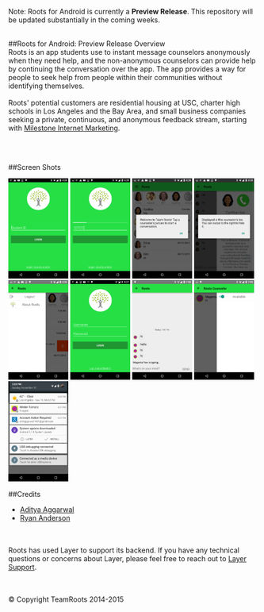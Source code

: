 




Note: Roots for Android is currently a **Preview Release**. This repository will be updated substantially in the coming weeks.
<br> <br>

##<a name="overview"></a>Roots for Android: Preview Release Overview
<br>
Roots is an app students use to instant message counselors anonymously when they need help, and the non-anonymous counselors can provide help by continuing the conversation over the app. The app provides a way for people to seek help from people within their communities without identifying themselves. <br> <br>
Roots' potential customers are residential housing at USC, charter high schools in Los Angeles and the Bay Area, and small business companies seeking a private, continuous, and anonymous feedback stream, starting with <a href="http://www.milestoneinternet.com/"> Milestone Internet Marketing</a>.

<br><br>

##<a name="credits"></a>Screen Shots
<br>
<div style="display:inline">
<img width="24%"  src="assets/screenshot.png"></img>
<img width="24%" src="assets/screenshot1.png"></img>
<img width="24%"  src="assets/screenshot2.png"></img>
<img width="24%"  src="assets/screenshot3.png"></img>
<img width="24%"  src="assets/screenshot4.png"></img>
<img width="24%"  src="assets/screenshot5.png"></img>
<img width="24%"  src="assets/screenshot6.png"></img>
<img  width="24%"  src="assets/screenshot7.png"></img>
<img  width="24%" src="assets/screenshot8.png"></img>
</div>


##<a name="credits"></a>Credits

* [Aditya Aggarwal](https://github.com/AdityaAgg)
* [Ryan Anderson](https://github.com/rkanderson)

<br><br>
Roots has used Layer to support its backend. If you have any technical questions or concerns about Layer, please feel free to reach out to [Layer Support](mailto:support@layer.com).

<br>
<br>
© Copyright TeamRoots 2014-2015
